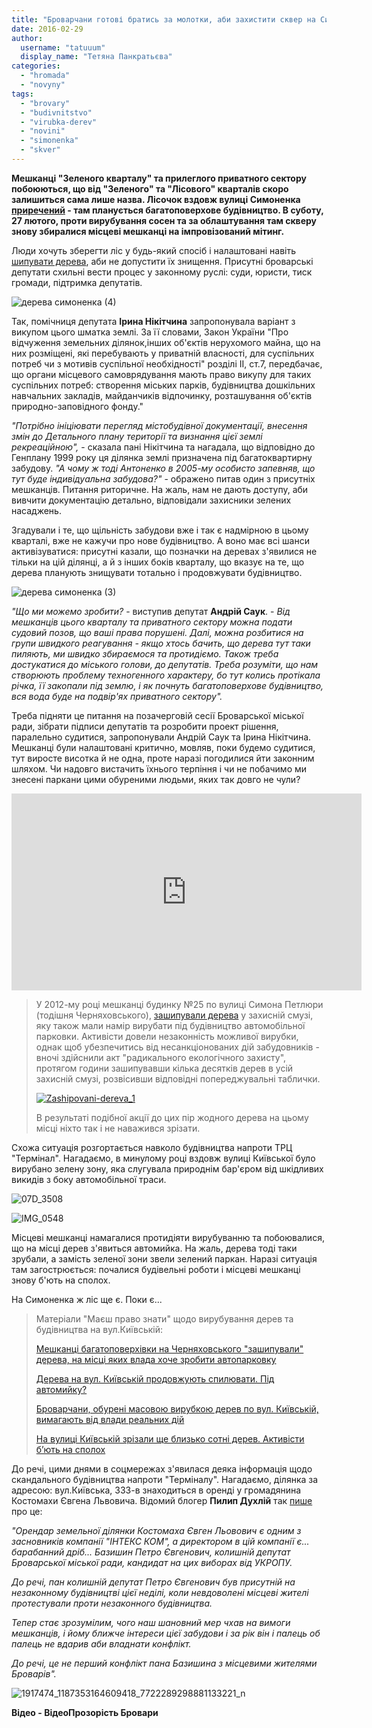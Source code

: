 ```yaml
---
title: "Броварчани готові братись за молотки, аби захистити сквер на Симоненка від забудовників"
date: 2016-02-29
author: 
  username: "tatuuum"
  display_name: "Тетяна Панкратьєва"
categories: 
  - "hromada"
  - "novyny"
tags: 
  - "brovary"
  - "budivnitstvo"
  - "virubka-derev"
  - "novini"
  - "simonenka"
  - "skver"
---
```


**Мешканці "Зеленого кварталу" та прилеглого приватного сектору побоюються, що від "Зеленого" та "Лісового" кварталів скоро залишиться сама лише назва. Лісочок вздовж вулиці Симоненка [приречений](https://mpz.brovary.org/49464-2/) - там планується багатоповерхове будівництво. В суботу, 27 лютого, проти вирубування сосен та за облаштування там скверу знову збиралися місцеві мешканці на імпровізований мітинг.**

Люди хочуть зберегти ліс у будь-який спосіб і налаштовані навіть [шипувати дерева](https://mpz.brovary.org/zhiteli-bagatopoverhivki-na-chernyahovskogo-zashipuvali-dereva-na-mistsi-yakih-vlada-hoche-zrobiti-avtoparkovku/), аби не допустити їх знищення. Присутні броварські депутати схильні вести процес у законному руслі: суди, юристи, тиск громади, підтримка депутатів.

![дерева симоненка (4)](https://mpz.brovary.org/wp-content/uploads/2016/02/dereva-symonenka-4.jpg)

Так, помічниця депутата **Ірина Нікітчина** запропонувала варіант з викупом цього шматка землі. За її словами, Закон України "Про відчуження земельних ділянок,інших об'єктів нерухомого майна, що на них розміщені, які перебувають у приватній власності, для суспільних потреб чи з мотивів суспільної необхідності" розділі ІІ, ст.7, передбачає, що органи місцевого самоврядування мають право викупу для таких суспільних потреб: створення міських парків, будівництва дошкільних навчальних закладів, майданчиків відпочинку, розташування об'єктів природно-заповідного фонду."

_"Потрібно ініціювати перегляд містобудівної документації, внесення змін до Детального плану території та визнання цієї землі рекреаційною",_ - сказала пані Нікітчина та нагадала, що відповідно до Генплану 1999 року ця ділянка землі призначена під багатоквартирну забудову. _"А чому ж тоді Антоненко в 2005-му особисто запевняв, що тут буде індивідуальна забудова?"_ - ображено питав один з присутніх мешканців. Питання риторичне. На жаль, нам не дають доступу, аби вивчити документацію детально, відповідали захисники зелених насаджень.

Згадували і те, що щільність забудови вже і так є надмірною в цьому кварталі, вже не кажучи про нове будівництво. А воно має всі шанси активізуватися: присутні казали, що позначки на деревах з'явилися не тільки на цій ділянці, а й з інших боків кварталу, що вказує на те, що дерева планують знищувати тотально і продовжувати будівництво.

![дерева симоненка (3)](https://mpz.brovary.org/wp-content/uploads/2016/02/dereva-symonenka-3.jpg)

_"Що ми можемо зробити?_ - виступив депутат **Андрій Саук**. - _Від мешканців цього кварталу та приватного сектору можна подати судовий позов, що ваші права порушені. Далі, можна розбитися на групи швидкого реагування - якщо хтось бачить, що дерева тут таки пиляють, ми швидко збираємося та протидіємо. Також треба достукатися до міського голови, до депутатів. Треба розуміти, що нам створюють проблему техногенного характеру, бо тут колись протікала річка, її закопали під землю, і як почнуть багатоповерхове будівництво, вся вода буде на подвір'ях приватного сектору"._

Треба підняти це питання на позачерговій сесії Броварської міської ради, зібрати підписи депутатів та розробити проект рішення, паралельно судитися, запропонували Андрій Саук та Ірина Нікітчина. Мешканці були налаштовані критично, мовляв, поки будемо судитися, тут виросте висотка й не одна, проте наразі погодилися йти законним шляхом. Чи надовго вистачить їхнього терпіння і чи не побачимо ми знесені паркани цими обуреними людьми, яких так довго не чули?

<iframe src="https://www.youtube.com/embed/bhmZYHf3C6g" width="560" height="315" frameborder="0" allowfullscreen="allowfullscreen"></iframe>

> У 2012-му році мешканці будинку №25 по вулиці Симона Петлюри (тодішня Черняховського), [зашипували дерева](https://mpz.brovary.org/zhiteli-bagatopoverhivki-na-chernyahovskogo-zashipuvali-dereva-na-mistsi-yakih-vlada-hoche-zrobiti-avtoparkovku/) у захисній смузі, яку також мали намір вирубати під будівництво автомобільної парковки. Активісти довели незаконність можливої вирубки, однак щоб убезпечитись від несанкціонованих дій забудовників - вночі здійснили акт "радикального екологічного захисту", протягом години зашипувавши кілька десятків дерев в усій захисній смузі, розвісивши відповідні попереджувальні таблички.
> 
> [![Zashipovani-dereva_1](https://mpz.brovary.org/wp-content/uploads/2016/02/Zashipovani-dereva_1.jpg)](https://mpz.brovary.org/wp-content/uploads/2016/02/Zashipovani-dereva_1.jpg)
> 
> В результаті подібної акції до цих пір жодного дерева на цьому місці ніхто так і не наважився зрізати.

Схожа ситуація розгортається навколо будівництва напроти ТРЦ "Термінал". Нагадаємо, в минулому році вздовж вулиці Київської було вирубано зелену зону, яка слугувала природнім бар'єром від шкідливих викидів з боку автомобільної траси.

![07D_3508](https://mpz.brovary.org/wp-content/uploads/2016/02/07D_3508.jpg)

![IMG_0548](https://mpz.brovary.org/wp-content/uploads/2016/02/IMG_0548.jpg)

Місцеві мешканці намагалися протидіяти вирубуванню та побоювалися, що на місці дерев з'явиться автомийка. На жаль, дерева тоді таки зрубали, а замість зеленої зони звели зелений паркан. Наразі ситуація там загострюється: почалися будівельні роботи і місцеві мешканці знову б'ють на сполох.

На Симоненка ж ліс ще є. Поки є...

> Матеріали "Маєш право знати" щодо вирубування дерев та будівництва на вул.Київській:
> 
> [Мешканці багатоповерхівки на Черняховського "зашипували" дерева, на місці яких влада хоче зробити автопарковку](https://mpz.brovary.org/zhiteli-bagatopoverhivki-na-chernyahovskogo-zashipuvali-dereva-na-mistsi-yakih-vlada-hoche-zrobiti-avtoparkovku/)
> 
> [Дерева на вул. Київській продовжують спилювати. Під автомийку?](https://mpz.brovary.org/dereva-na-vul-kiyivskiy-prodovzhuyut-spilyuvati-pid-avtomiyku/)
> 
> [Броварчани, обурені масовою вирубкою дерев по вул. Київській, вимагають від влади реальних дій](https://mpz.brovary.org/brovarchani-obureni-masovoyu-virubkoyu-derev-po-vul-kiyivskiy-vimagayut-vid-vladi-realnih-diy/)
> 
> [На вулиці Київській зрізали ще близько сотні дерев. Активісти б’ють на сполох](https://mpz.brovary.org/na-vulitsi-kiyivskiy-zrizali-shhe-blizko-sotni-derev-aktivisti-b-yut-na-spoloh/)

До речі, цими днями в соцмережах з'явилася деяка інформація щодо скандального будівництва напроти "Терміналу". Нагадаємо, ділянка за адресою: вул.Київська, 333-в знаходиться в оренді у громадянина Костомахи Євгена Львовича. Відомий блогер **Пилип Духлій** так [пише](https://www.facebook.com/groups/brovary/permalink/1202182096478421/) про це:

_"Орендар земельної ділянки Костомаха Євген Льовович є одним з засновників компанії "ІНТЕКС КОМ", а директором в цій компанії є... барабанний дріб... Базишин Петро Євгенович, колишній депутат Броварської міської ради, кандидат на цих виборах від УКРОПУ._

_До речі, пан колишній депутат Петро Євгенович був присутній на незаконному будівництві цієї неділі, коли невдоволені місцеві жителі протестували проти незаконного будівництва._

_Тепер стає зрозумілим, чого наш шановний мер чхав на вимоги мешканців, і йому ближче інтереси цієї забудови і за рік він і палець об палець не вдарив аби владнати конфлікт._

_До речі, це не перший конфлікт пана Базишина з місцевими жителями Броварів"._

![1917474_1187353164609418_7722289298881133221_n](https://mpz.brovary.org/wp-content/uploads/2016/02/1917474_1187353164609418_7722289298881133221_n.jpg)

**Відео - ВідеоПрозорість Бровари**
